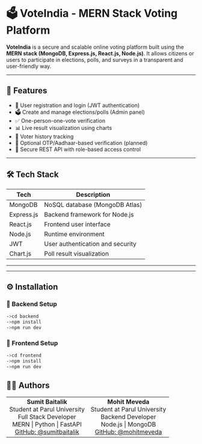 # 🗳️ VoteIndia - MERN Stack Voting Platform

**VoteIndia** is a secure and scalable online voting platform built using the **MERN stack (MongoDB, Express.js, React.js, Node.js)**.
It allows citizens or users to participate in elections, polls, and surveys in a transparent and user-friendly way.

---

## 🚀 Features

- 🔐 User registration and login (JWT authentication)
- 🗳️ Create and manage elections/polls (Admin panel)
- ✅ One-person-one-vote verification
- 📊 Live result visualization using charts
- 🧾 Voter history tracking
- 📨 Optional OTP/Aadhaar-based verification (planned)
- 🔧 Secure REST API with role-based access control

---

## 🛠️ Tech Stack

| Tech           | Description                       |
|----------------|-----------------------------------|
| MongoDB        | NoSQL database (MongoDB Atlas)    |
| Express.js     | Backend framework for Node.js     |
| React.js       | Frontend user interface           |
| Node.js        | Runtime environment               |
| JWT            | User authentication and security  |
| Chart.js       | Poll result visualization         |

---


---

## ⚙️ Installation

### 🔧 Backend Setup

```bash
->cd backend
->npm install
->npm run dev
```

### 🔧 Frontend Setup

``` bash
->cd frontend
->npm install
->npm run dev
```

## 👨‍💻 Authors

<table>
  <tr>
    <td align="center">
      <b>Sumit Baitalik</b><br/>
      Student at Parul University<br/>
      Full Stack Developer <br/> MERN | Python | FastAPI <br/>
      <a href="https://github.com/sumitbaitalik">GitHub: @sumitbaitalik</a>
    </td>
    <td align="center">
      <b>Mohit Meveda</b><br/>
      Student at Parul University<br/>
      Backend Developer <br/> Node.js | MongoDB <br/>
      <a href="https://github.com/mohitmeveda">GitHub: @mohitmeveda</a>
    </td>
  </tr>
</table>
